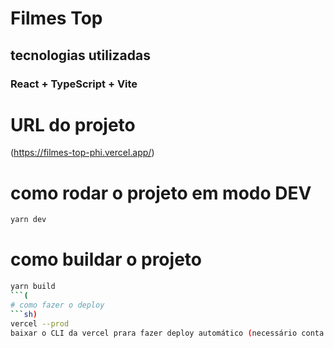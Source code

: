 # Filmes Top

## tecnologias utilizadas
### React + TypeScript + Vite

# URL do projeto
(https://filmes-top-phi.vercel.app/)

# como rodar o projeto em modo DEV
```sh
yarn dev
```

# como buildar o projeto 
```sh
yarn build
```(
# como fazer o deploy
```sh)
vercel --prod
baixar o CLI da vercel prara fazer deploy automático (necessário conta na vercel)
```


